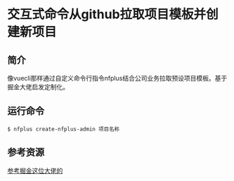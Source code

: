# 交互式命令从github拉取项目模板并创建新项目

## 简介
像vuecli那样通过自定义命令行指令nfplus结合公司业务拉取预设项目模板。基于掘金大佬启发定制化。

## 运行命令
```
$ nfplus create-nfplus-admin 项目名称
```

## 参考资源
[参考掘金这位大佬的](https://juejin.cn/post/6844903813720047624)
